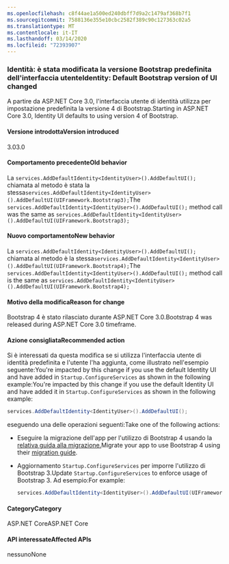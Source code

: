 ```yaml
---
ms.openlocfilehash: c8f44ae1a500ed240dbff7d9a2c1479af368b7f1
ms.sourcegitcommit: 7588136e355e10cbc2582f389c90c127363c02a5
ms.translationtype: MT
ms.contentlocale: it-IT
ms.lasthandoff: 03/14/2020
ms.locfileid: "72393907"
---
```

### <a name="identity-default-bootstrap-version-of-ui-changed"></a><span data-ttu-id="c57dd-101">Identità: è stata modificata la versione Bootstrap predefinita dell'interfaccia utente</span><span class="sxs-lookup"><span data-stu-id="c57dd-101">Identity: Default Bootstrap version of UI changed</span></span>

<span data-ttu-id="c57dd-102">A partire da ASP.NET Core 3.0, l'interfaccia utente di identità utilizza per impostazione predefinita la versione 4 di Bootstrap.</span><span class="sxs-lookup"><span data-stu-id="c57dd-102">Starting in ASP.NET Core 3.0, Identity UI defaults to using version 4 of Bootstrap.</span></span>

#### <a name="version-introduced"></a><span data-ttu-id="c57dd-103">Versione introdotta</span><span class="sxs-lookup"><span data-stu-id="c57dd-103">Version introduced</span></span>

<span data-ttu-id="c57dd-104">3.0</span><span class="sxs-lookup"><span data-stu-id="c57dd-104">3.0</span></span>

#### <a name="old-behavior"></a><span data-ttu-id="c57dd-105">Comportamento precedente</span><span class="sxs-lookup"><span data-stu-id="c57dd-105">Old behavior</span></span>

<span data-ttu-id="c57dd-106">La `services.AddDefaultIdentity<IdentityUser>().AddDefaultUI();` chiamata al metodo è stata la stessa`services.AddDefaultIdentity<IdentityUser>().AddDefaultUI(UIFramework.Bootstrap3);`</span><span class="sxs-lookup"><span data-stu-id="c57dd-106">The `services.AddDefaultIdentity<IdentityUser>().AddDefaultUI();` method call was the same as `services.AddDefaultIdentity<IdentityUser>().AddDefaultUI(UIFramework.Bootstrap3);`</span></span>

#### <a name="new-behavior"></a><span data-ttu-id="c57dd-107">Nuovo comportamento</span><span class="sxs-lookup"><span data-stu-id="c57dd-107">New behavior</span></span>

<span data-ttu-id="c57dd-108">La `services.AddDefaultIdentity<IdentityUser>().AddDefaultUI();` chiamata al metodo è la stessa`services.AddDefaultIdentity<IdentityUser>().AddDefaultUI(UIFramework.Bootstrap4);`</span><span class="sxs-lookup"><span data-stu-id="c57dd-108">The `services.AddDefaultIdentity<IdentityUser>().AddDefaultUI();` method call is the same as `services.AddDefaultIdentity<IdentityUser>().AddDefaultUI(UIFramework.Bootstrap4);`</span></span>

#### <a name="reason-for-change"></a><span data-ttu-id="c57dd-109">Motivo della modifica</span><span class="sxs-lookup"><span data-stu-id="c57dd-109">Reason for change</span></span>

<span data-ttu-id="c57dd-110">Bootstrap 4 è stato rilasciato durante ASP.NET Core 3.0.</span><span class="sxs-lookup"><span data-stu-id="c57dd-110">Bootstrap 4 was released during ASP.NET Core 3.0 timeframe.</span></span>

#### <a name="recommended-action"></a><span data-ttu-id="c57dd-111">Azione consigliata</span><span class="sxs-lookup"><span data-stu-id="c57dd-111">Recommended action</span></span>

<span data-ttu-id="c57dd-112">Si è interessati da questa modifica se si utilizza l'interfaccia utente di identità predefinita e l'utente l'ha aggiunta, come illustrato nell'esempio seguente:You're impacted by this change if you use the default Identity UI and have added in `Startup.ConfigureServices` as shown in the following example:</span><span class="sxs-lookup"><span data-stu-id="c57dd-112">You're impacted by this change if you use the default Identity UI and have added it in `Startup.ConfigureServices` as shown in the following example:</span></span>

```csharp
services.AddDefaultIdentity<IdentityUser>().AddDefaultUI();
```

<span data-ttu-id="c57dd-113">eseguendo una delle operazioni seguenti:</span><span class="sxs-lookup"><span data-stu-id="c57dd-113">Take one of the following actions:</span></span>

- <span data-ttu-id="c57dd-114">Eseguire la migrazione dell'app per l'utilizzo di Bootstrap 4 usando la [relativa guida alla migrazione.](https://getbootstrap.com/docs/4.0/migration)</span><span class="sxs-lookup"><span data-stu-id="c57dd-114">Migrate your app to use Bootstrap 4 using their [migration guide](https://getbootstrap.com/docs/4.0/migration).</span></span>
- <span data-ttu-id="c57dd-115">Aggiornamento `Startup.ConfigureServices` per imporre l'utilizzo di Bootstrap 3.</span><span class="sxs-lookup"><span data-stu-id="c57dd-115">Update `Startup.ConfigureServices` to enforce usage of Bootstrap 3.</span></span> <span data-ttu-id="c57dd-116">Ad esempio:</span><span class="sxs-lookup"><span data-stu-id="c57dd-116">For example:</span></span>

    ```csharp
    services.AddDefaultIdentity<IdentityUser>().AddDefaultUI(UIFramework.Bootstrap3);
    ```

#### <a name="category"></a><span data-ttu-id="c57dd-117">Category</span><span class="sxs-lookup"><span data-stu-id="c57dd-117">Category</span></span>

<span data-ttu-id="c57dd-118">ASP.NET Core</span><span class="sxs-lookup"><span data-stu-id="c57dd-118">ASP.NET Core</span></span>

#### <a name="affected-apis"></a><span data-ttu-id="c57dd-119">API interessate</span><span class="sxs-lookup"><span data-stu-id="c57dd-119">Affected APIs</span></span>

<span data-ttu-id="c57dd-120">nessuno</span><span class="sxs-lookup"><span data-stu-id="c57dd-120">None</span></span>

<!-- 

#### Affected APIs

Not detectable via API analysis

-->
